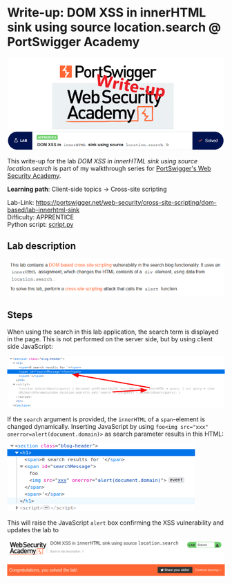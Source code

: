 # Write-up: DOM XSS in innerHTML sink using source location.search @ PortSwigger Academy

![logo](img/logo.png)

This write-up for the lab *DOM XSS in innerHTML sink using source location.search* is part of my walkthrough series for [PortSwigger's Web Security Academy](https://portswigger.net/web-security).

**Learning path**: Client-side topics → Cross-site scripting

Lab-Link: <https://portswigger.net/web-security/cross-site-scripting/dom-based/lab-innerhtml-sink>  
Difficulty: APPRENTICE  
Python script: [script.py](script.py)  

## Lab description

![Lab description](img/lab_description.png)

## Steps

When using the search in this lab application, the search term is displayed in the page. This is not performed on the server side, but by using client side JavaScript:

![HTML](img/HTML.png)

If the `search` argument is provided, the `innerHTML` of a `span`-element is changed dynamically. Inserting JavaScript by using `foo<img src="xxx" onerror=alert(document.domain)>` as search parameter results in this HTML:

![malicious_html](img/malicious_html.png)

This will raise the JavaScript `alert` box confirming the XSS vulnerability and updates the lab to

![success](img/success.png)
